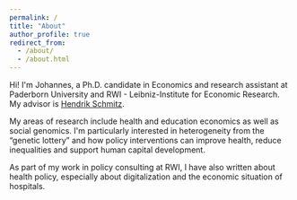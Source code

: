 ```yaml
---
permalink: /
title: "About"
author_profile: true
redirect_from: 
  - /about/
  - /about.html
---
```


Hi! I'm Johannes, a Ph.D. candidate in Economics and research assistant at Paderborn University and RWI - Leibniz-Institute for Economic Research. My advisor is <a href="https://www.uni-paderborn.de/en/person/48879/" target="_blank">Hendrik Schmitz</a>. 

My areas of research include health and education economics as well as social genomics. I'm particularly interested in heterogeneity from the &ldquo;genetic lottery&rdquo; and how policy interventions can improve health, reduce inequalities and support human capital development.

As part of my work in policy consulting at RWI, I have also written about health policy, especially about digitalization and the economic situation of hospitals. 


<!--
Hi! I'm Johannes, a researcher at RWI - Leibniz-Institute for Economic Research in Essen, Germany and an economics PhD student at the University of Paderborn (advisor: <a href="https://www.uni-paderborn.de/en/person/48879/" target="_blank">Hendrik Schmitz</a>).

My areas of research include health and education economics as well as social genomics. I'm particularly interested in how policy interventions can improve health, reduce inequalities and support human capital development.

As part of my work in policy consulting at RWI, I have also written about hospital digitalization and co-authored several Hospital and Nursing Home Rating Reports (in German).

, which provide an overview of the economic situation of hospitals and nursing homes in Germany.
-->